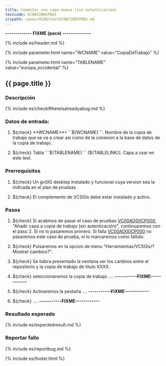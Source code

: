 ```yaml
---
title: Commitar una capa nueva (sin autenticación)
testcode: VC00CI00CP001
srcpath: casos/VC00/testVC00CI00CP001.md
---
```



**------------- FIXME (paco) --------------**



{% include es/header.md %}

{% include parameter.html name="WCNAME" value="CopiaDeTrabajo" %}

{% include parameter.html name="TABLENAME" value="europa_occidental" %}


## {{ page.title }}

### Descripción


{% include es/checkifthereisalreadyabug.md %}

### Datos de entrada:

1. ${check} **WCNAME**=```${WCNAME}```. Nombre de la copia de trabajo que se va a crear asi como 
   de la conexion a la base de datos de la copia de trabajo. 

2. ${check} Tabla ```${TABLENAME}``` (${TABLELINK}). Capa a usar en este test. 


### Prerrequisitos

1. ${check} Un gvSIG desktop instalado y funcional cuya version sea la indicada en el plan de pruebas.

2. ${check} El complemento de VCSGis debe estar instalado y activo.

### Pasos

1. ${check} Si acabmos de pasar el caso de pruebas [VC00AD00CP000](../../AD00/CP000/testVC00AD00CP000.md), 
   "Añadir capa a copia de trabajo (sin autenticación)", continuaremos con el paso 2. 
   Si no lo pasaremos primero. Si falla [VC00AD00CP000](../../AD00/CP000/testVC00AD00CP000.md)
   no pasaremos este caso de prueba, ni lo marcaremos como fallido.
   
2. ${check} Pulsaremos en la opcion de menu "Herramientas/VCSGis/?Mostrar cambios?".

3. ${check} Se habra presentado la ventana ver los cambios entre el repositorio y la copia de trabajo
   de titulo XXXX.

4. ${check} seleccionaremos la copia de trabajo .... **-----------FIXME------------** 

5. ${check} Activaremos la pestaña .... **-----------FIXME------------** 

6. ${check} .... **-----------FIXME------------** 

### Resultado esperado

{% include es/expectedresult.md %}

### Reportar fallo

{% include es/reportbug.md %}

{% include es/footer.html %}
